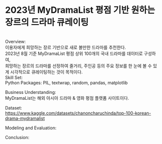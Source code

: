 
# 2023년 MyDramaList 평점 기반 원하는 장르의 드라마 큐레이팅
<br>
Overview: <br>
이용자에게 희망하는 장르 기반으로 새로 볼만한 드라마를 추천한다.<br>
2023년 8월 기준 MyDramaList 평점 상위 100개의 국내 드라마를 데이터로 구성하여,<br>
희망하는 장르의 드라마를 선정하여 줄거리, 주인공 등의 주요 정보를 한 눈에 볼 수 있게 시각적으로 큐레이팅하는 것이 목적이다.
<br>
Skill Set:<br>
  Python Packages: PIL, textwrap, random, pandas, matplotlib<br>

Business Understanding:<br>
MyDramaList는 해외 아시아 드라마 & 영화 평점 플랫폼 사이트이다.<br>

Dataset:<br>
https://www.kaggle.com/datasets/chanoncharuchinda/top-100-korean-drama-mydramalist

Modeling and Evaluation:<br>

Conclusion:<br>

